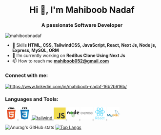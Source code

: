 <h1 align="center">Hi 👋, I'm Mahiboob Nadaf</h1>
<h3 align="center">A passionate Software Developer</h3>
<p align="left"> <img src="https://komarev.com/ghpvc/?username=mahiboobnadaf&label=Profile%20views&color=0e75b6&style=flat" alt="mahiboobnadaf" /> </p>

- 🌱 Skills **HTML, CSS, TailwindCSS, JavaScript, React, Next Js, Node js, Express, MySQL, ORM**
- 🔭 I’m currently working on **RedBus Clone Using Next Js**
- 📫 How to reach me **mahiboob052@gmail.com**

<h3 align="left">Connect with me:</h3>
<p align="left">
<a href="https://linkedin.com/in/https://www.linkedin.com/in/mahiboob-nadaf-16b2b616b/" target="blank"><img align="center" src="https://raw.githubusercontent.com/rahuldkjain/github-profile-readme-generator/master/src/images/icons/Social/linked-in-alt.svg" alt="https://www.linkedin.com/in/mahiboob-nadaf-16b2b616b/" height="30" width="40" /></a>
</p>
<h3 align="left">Languages and Tools:</h3>
<p align="left"> <a href="https://www.w3.org/html/" target="_blank" rel="noreferrer"> <img src="https://raw.githubusercontent.com/devicons/devicon/master/icons/html5/html5-original-wordmark.svg" alt="html5" width="40" height="40"/> </a> <a href="https://www.w3schools.com/css/" target="_blank" rel="noreferrer"> <img src="https://raw.githubusercontent.com/devicons/devicon/master/icons/css3/css3-original-wordmark.svg" alt="css3" width="40" height="40"/> </a>   <a href="https://tailwindcss.com/" target="_blank" rel="noreferrer"> <img src="https://www.vectorlogo.zone/logos/tailwindcss/tailwindcss-icon.svg" alt="tailwind" width="40" height="40"/> </a><a href="https://developer.mozilla.org/en-US/docs/Web/JavaScript" target="_blank" rel="noreferrer"> <img src="https://raw.githubusercontent.com/devicons/devicon/master/icons/javascript/javascript-original.svg" alt="javascript" width="40" height="40"/> </a>  <a href="https://nodejs.org" target="_blank" rel="noreferrer"> <img src="https://raw.githubusercontent.com/devicons/devicon/master/icons/nodejs/nodejs-original-wordmark.svg" alt="nodejs" width="40" height="40"/> </a> <a href="https://expressjs.com" target="_blank" rel="noreferrer"> <img src="https://raw.githubusercontent.com/devicons/devicon/master/icons/express/express-original-wordmark.svg" alt="express" width="40" height="40"/> </a><a href="https://reactjs.org/" target="_blank" rel="noreferrer"> <img src="https://raw.githubusercontent.com/devicons/devicon/master/icons/react/react-original-wordmark.svg" alt="react" width="40" height="40"/> </a>  <a href="https://www.mysql.com/" target="_blank" rel="noreferrer"> <img src="https://raw.githubusercontent.com/devicons/devicon/master/icons/mysql/mysql-original-wordmark.svg" alt="mysql" width="40" height="40"/> </a> </p>

![Anurag's GitHub stats](https://github-readme-stats.vercel.app/api?username=mahiboobnadaf&theme=shadow_blue&show_icons=true) [![Top Langs](https://github-readme-stats.vercel.app/api/top-langs/?username=mahiboobnadaf&layout=donut)](https://github.com/anuraghazra/github-readme-stats)
<!---
mahiboobnadaf/mahiboobnadaf is a ✨ special ✨ repository because its `README.md` (this file) appears on your GitHub profile.
You can click the Preview link to take a look at your changes.
--->
